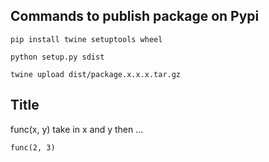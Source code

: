 ## Commands to publish package on Pypi
    
    pip install twine setuptools wheel
    
    python setup.py sdist

    twine upload dist/package.x.x.x.tar.gz


## Title

func(x, y) take in x and y then ...
    
    func(2, 3)

